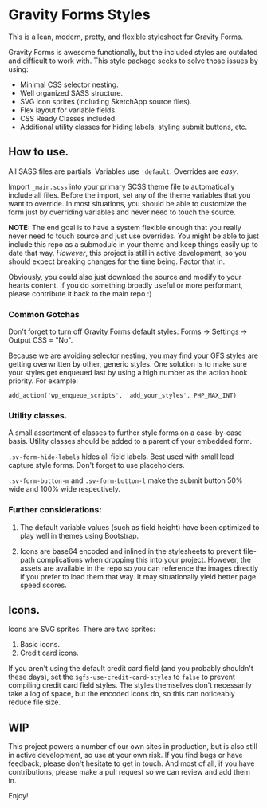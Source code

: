 # Gravity Forms Styles

This is a lean, modern, pretty, and flexible stylesheet for Gravity Forms.

Gravity Forms is awesome functionally, but the included styles are outdated and difficult to work with. This style package seeks to solve those issues by using:

- Minimal CSS selector nesting.
- Well organized SASS structure.
- SVG icon sprites (including SketchApp source files).
- Flex layout for variable fields.
- CSS Ready Classes included.
- Additional utility classes for hiding labels, styling submit buttons, etc.

## How to use.

All SASS files are partials. Variables use `!default`. Overrides are _easy_.

Import `_main.scss` into your primary SCSS theme file to automatically include all files. Before the import, set any of the theme variables that you want to override. In most situations, you should be able to customize the form just by overriding variables and never need to touch the source.

**NOTE:** The end goal is to have a system flexible enough that you really never need to touch source and just use overrides. You might be able to just include this repo as a submodule in your theme and keep things easily up to date that way. _However_, this project is still in active development, so you should expect breaking changes for the time being. Factor that in.

Obviously, you could also just download the source and modify to your hearts content. If you do something broadly useful or more performant, please contribute it back to the main repo :)

### Common Gotchas

Don't forget to turn off Gravity Forms default styles: Forms -> Settings -> Output CSS = "No".

Because we are avoiding selector nesting, you may find your GFS styles are getting overwritten by other, generic styles. One solution is to make sure your styles get enqueued last by using a high number as the action hook priority. For example:

`add_action('wp_enqueue_scripts', 'add_your_styles', PHP_MAX_INT)`

### Utility classes.

A small assortment of classes to further style forms on a case-by-case basis. Utility classes should be added to a parent of your embedded form.

`.sv-form-hide-labels` hides all field labels. Best used with small lead capture style forms. Don't forget to use placeholders.

`.sv-form-button-m` and `.sv-form-button-l` make the submit button 50% wide and 100% wide respectively.

### Further considerations:

1. The default variable values (such as field height) have been optimized to play well in themes using Bootstrap.

2. Icons are base64 encoded and inlined in the stylesheets to prevent file-path complications when dropping this into your project. However, the assets are available in the repo so you can reference the images directly if you prefer to load them that way. It may situationally yield better page speed scores.

## Icons.

Icons are SVG sprites. There are two sprites:

1. Basic icons.
2. Credit card icons.

If you aren't using the default credit card field (and you probably shouldn't these days), set the `$gfs-use-credit-card-styles` to `false` to prevent compiling credit card field styles. The styles themselves don't necessarily take a log of space, but the encoded icons do, so this can noticeably reduce file size.

## WIP

This project powers a number of our own sites in production, but is also still in active development, so use at your own risk. If you find bugs or have feedback, please don't hesitate to get in touch. And most of all, if you have contributions, please make a pull request so we can review and add them in.

Enjoy!
